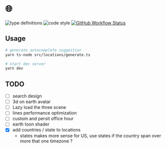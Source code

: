 # 🌐

![type definitions](https://img.shields.io/npm/types/typescript?style=flat-square)
![code style](https://img.shields.io/badge/code_style-prettier-ff69b4.svg?style=flat-square)
[![GitHub Workflow Status](https://img.shields.io/github/workflow/status/platane/my-scattered-team/test?label=test&style=flat-square)](https://github.com/Platane/my-scattered-team/actions/workflows/main.yml)

## Usage

```sh
# generate autocomplete suggestion
yarn ts-node src/locations/generate.ts

# start dev server
yarn dev
```

## TODO

- [ ] search design
- [ ] 3d on earth avatar
- [ ] Lazy load the three scene
- [ ] lines performance optimization
- [ ] custom and persit office hour
- [ ] earth toon shader
- [x] add countries / state to locations
  - states makes more sense for US, use states if the country span over more that one timezone ?
